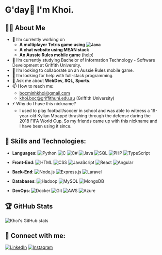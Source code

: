 # G'day👋 I'm Khoi.
## 👨‍💻 About Me
- 🔭 I’m currently working on
  + **A multiplayer Tetris game using ![Java](https://img.shields.io/badge/Java-ED8B00?style=flat&logo=java&logoColor=white)**
  + **A chat website using MEAN stack**
  + **An Aussie Rules mobile game** (help)
- 🌱 I’m currently studying Bachelor of Information Technology - Software Development at Griffith University.
- 👯 I’m looking to collaborate on an Aussie Rules mobile game.
- 🤔 I’m looking for help with full-stack programming.
- 💬 Ask me about **WebDev, SQL, Sports**.
- 📫 How to reach me:
    + [bocminhkhoi@gmail.com](mailto:bocminhkhoi@gmail.com)
    + [khoi.boc@griffithuni.edu.au](mailto:khoi.boc@griffithuni.edu.au) (Griffith University)
- ⚡ Why do I have this nickname?
    + I used to play football/soccer in school and was able to witness a 19-year-old Kylian Mbappé thrashing through the defense during the 2018 FIFA World Cup. So my friends came up with this nickname and I have been using it since.

## 🚀 Skills and Technologies:
- **Languages**:
![Python](https://img.shields.io/badge/Python-3776AB?style=flat&logo=python&logoColor=white)
![C](https://img.shields.io/badge/C-A8B9CC?style=flat&logo=c&logoColor=white)
![C#](https://img.shields.io/badge/C%23-239120?style=flat&logo=c-sharp&logoColor=white)
![Java](https://img.shields.io/badge/Java-ED8B00?style=flat&logo=java&logoColor=white)
![SQL](https://img.shields.io/badge/SQL-4479A1?style=flat&logo=mysql&logoColor=white)
![PHP](https://img.shields.io/badge/PHP-777BB4?style=flat&logo=php&logoColor=white)
![TypeScript](https://img.shields.io/badge/TypeScript-007ACC?style=flat&logo=typescript&logoColor=white)

- **Front-End**:
![HTML](https://img.shields.io/badge/HTML-E34F26?style=flat&logo=html5&logoColor=white)
![CSS](https://img.shields.io/badge/CSS-1572B6?style=flat&logo=css3&logoColor=white)
![JavaScript](https://img.shields.io/badge/JavaScript-F7DF1E?style=flat&logo=javascript&logoColor=black)
![React](https://img.shields.io/badge/React-61DAFB?style=flat&logo=react&logoColor=black)
![Angular](https://img.shields.io/badge/Angular-DD0031?style=flat&logo=angular&logoColor=white)

- **Back-End**:
![Node.js](https://img.shields.io/badge/Node.js-339933?style=flat&logo=nodedotjs&logoColor=white)
![Express.js](https://img.shields.io/badge/Express.js-000000?style=flat&logo=express&logoColor=white)
![Laravel](https://img.shields.io/badge/Laravel-FF2D20?style=flat&logo=laravel&logoColor=white)

- **Databases**:
![Hadoop](https://img.shields.io/badge/Hadoop-66CCFF?style=flat&logo=apache-hadoop&logoColor=black)
![MySQL](https://img.shields.io/badge/MySQL-4479A1?style=flat&logo=mysql&logoColor=white)
![MongoDB](https://img.shields.io/badge/MongoDB-47A248?style=flat&logo=mongodb&logoColor=white)

- **DevOps**:
![Docker](https://img.shields.io/badge/Docker-2496ED?style=flat&logo=docker&logoColor=white)
![Git](https://img.shields.io/badge/Git-F05032?style=flat&logo=git&logoColor=white)
![AWS](https://img.shields.io/badge/AWS-232F3E?style=flat&logo=amazon-aws&logoColor=white)
![Azure](https://img.shields.io/badge/Azure-0078D4?style=flat&logo=microsoft-azure&logoColor=white)

## 🏆 GitHub Stats

![Khoi's GitHub stats](https://github-readme-stats.vercel.app/api?username=mbocpe&show_icons=true&theme=radical)

## 🔗 Connect with me:

[![LinkedIn](https://img.shields.io/badge/-LinkedIn-0077B5?style=flat&logo=linkedin&logoColor=white)](https://linkedin.com/in/khoi-boc)
[![Instagram](https://img.shields.io/badge/Instagram-E4405F?style=flat&logo=instagram&logoColor=white)](https://www.instagram.com/_mbocpe_/)

